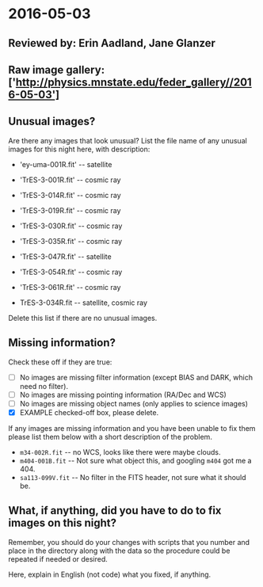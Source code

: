 # 2016-05-03

## Reviewed by:   Erin Aadland, Jane Glanzer

## Raw image gallery: ['http://physics.mnstate.edu/feder_gallery//2016-05-03']

## Unusual images?

Are there any images that look unusual? List the file name of any unusual images for this night here, with description:

+ 'ey-uma-001R.fit' -- satellite
+ 'TrES-3-001R.fit' -- cosmic ray
+ 'TrES-3-014R.fit' -- cosmic ray
+ 'TrES-3-019R.fit' -- cosmic ray
+ 'TrES-3-030R.fit' -- cosmic ray
+ 'TrES-3-035R.fit' -- cosmic ray
+ 'TrES-3-047R.fit' -- satellite
+ 'TrES-3-054R.fit' -- cosmic ray
+ 'TrES-3-061R.fit' -- cosmic ray

+ TrES-3-034R.fit -- satellite, cosmic ray

Delete this list if there are no unusual images.

## Missing information?

Check these off if they are true:

- [ ] No images are missing filter information (except BIAS and DARK, which need no filter).
- [ ] No images are missing pointing information (RA/Dec and WCS)
- [ ] No images are missing object names (only applies to science images)
- [x] EXAMPLE checked-off box, please delete.

If any images are missing information and you have been unable to fix them please list
them below with a short description of the problem.

+ `m34-002R.fit` -- no WCS, looks like there were maybe clouds.
+ `m404-001B.fit` -- Not sure what object this, and googling `m404` got me a 404.
+ `sa113-099V.fit` -- No filter in the FITS header, not sure what it should be.

## What, if anything, did you have to do to fix images on this night?

Remember, you should do your changes with scripts that you number and place in the
directory along with the data so the procedure could be repeated if needed or
desired.

Here, explain in English (not code) what you fixed, if anything.
